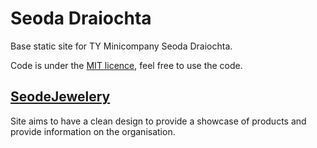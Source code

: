 # Seoda Draiochta
Base static site for TY Minicompany Seoda Draiochta.

Code is under the [MIT licence](https://opensource.org/licenses/MIT), feel free to use the code.


## [SeodeJewelery](https://seodajewelery.com)

Site aims to have a clean design to provide a showcase of products and provide information on the organisation.

